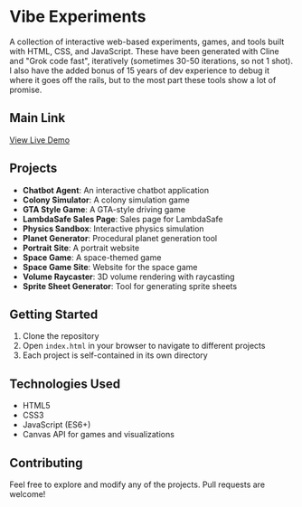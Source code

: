 # Vibe Experiments

A collection of interactive web-based experiments, games, and tools built with HTML, CSS, and JavaScript. These have been generated with Cline and "Grok code fast", iteratively (sometimes 30-50 iterations, so not 1 shot). I also have the added bonus of 15 years of dev experience to debug it where it goes off the rails, but to the most part these tools show a lot of promise.

## Main Link
[View Live Demo](https://alexswan10k.github.io/vibe-exps/)

## Projects

- **Chatbot Agent**: An interactive chatbot application
- **Colony Simulator**: A colony simulation game
- **GTA Style Game**: A GTA-style driving game
- **LambdaSafe Sales Page**: Sales page for LambdaSafe
- **Physics Sandbox**: Interactive physics simulation
- **Planet Generator**: Procedural planet generation tool
- **Portrait Site**: A portrait website
- **Space Game**: A space-themed game
- **Space Game Site**: Website for the space game
- **Volume Raycaster**: 3D volume rendering with raycasting
- **Sprite Sheet Generator**: Tool for generating sprite sheets

## Getting Started

1. Clone the repository
2. Open `index.html` in your browser to navigate to different projects
3. Each project is self-contained in its own directory

## Technologies Used

- HTML5
- CSS3
- JavaScript (ES6+)
- Canvas API for games and visualizations

## Contributing

Feel free to explore and modify any of the projects. Pull requests are welcome!
